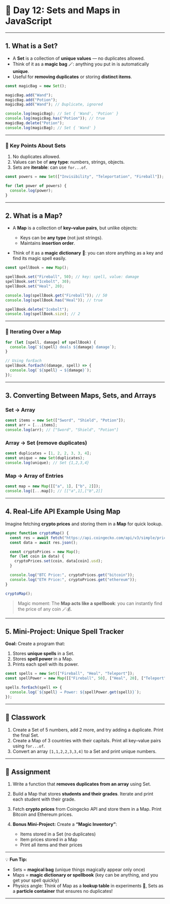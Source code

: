 
# 📘 Day 12: Sets and Maps in JavaScript

---

## **1. What is a Set?**

* A **Set** is a collection of **unique values** — no duplicates allowed.
* Think of it as a **magic bag** 🪄: anything you put in is automatically **unique**.
* Useful for **removing duplicates** or storing **distinct items**.

```javascript
const magicBag = new Set();

magicBag.add("Wand");
magicBag.add("Potion");
magicBag.add("Wand"); // Duplicate, ignored

console.log(magicBag); // Set { 'Wand', 'Potion' }
console.log(magicBag.has("Potion")); // true
magicBag.delete("Potion");
console.log(magicBag); // Set { 'Wand' }
```

---

### 🔹 Key Points About Sets

1. No duplicates allowed.
2. Values can be of **any type**: numbers, strings, objects.
3. Sets are **iterable**: can use `for...of`.

```javascript
const powers = new Set(["Invisibility", "Teleportation", "Fireball"]);

for (let power of powers) {
  console.log(power);
}
```

---

## **2. What is a Map?**

* A **Map** is a collection of **key–value pairs**, but unlike objects:

  * Keys can be **any type** (not just strings).
  * Maintains **insertion order**.
* Think of it as a **magic dictionary** 📖: you can store anything as a key and find its magic spell easily.

```javascript
const spellBook = new Map();

spellBook.set("Fireball", 50); // key: spell, value: damage
spellBook.set("Icebolt", 30);
spellBook.set("Heal", 20);

console.log(spellBook.get("Fireball")); // 50
console.log(spellBook.has("Heal")); // true

spellBook.delete("Icebolt");
console.log(spellBook.size); // 2
```

---

### 🔹 Iterating Over a Map

```javascript
for (let [spell, damage] of spellBook) {
  console.log(`${spell} deals ${damage} damage`);
}

// Using forEach
spellBook.forEach((damage, spell) => {
  console.log(`${spell} → ${damage}`);
});
```

---

## **3. Converting Between Maps, Sets, and Arrays**

### Set → Array

```javascript
const items = new Set(["Sword", "Shield", "Potion"]);
const arr = [...items];
console.log(arr); // ["Sword", "Shield", "Potion"]
```

### Array → Set (remove duplicates)

```javascript
const duplicates = [1, 2, 2, 3, 3, 4];
const unique = new Set(duplicates);
console.log(unique); // Set {1,2,3,4}
```

### Map → Array of Entries

```javascript
const map = new Map([["a", 1], ["b", 2]]);
console.log([...map]); // [["a",1],["b",2]]
```

---

## **4. Real-Life API Example Using Map**

Imagine fetching **crypto prices** and storing them in a **Map** for quick lookup.

```javascript
async function cryptoMap() {
  const res = await fetch("https://api.coingecko.com/api/v3/simple/price?ids=bitcoin,ethereum&vs_currencies=usd");
  const data = await res.json();

  const cryptoPrices = new Map();
  for (let coin in data) {
    cryptoPrices.set(coin, data[coin].usd);
  }

  console.log("BTC Price:", cryptoPrices.get("bitcoin"));
  console.log("ETH Price:", cryptoPrices.get("ethereum"));
}

cryptoMap();
```

> Magic moment: The **Map acts like a spellbook**: you can instantly find the price of any coin 🪄💰.

---

## **5. Mini-Project: Unique Spell Tracker**

**Goal:** Create a program that:

1. Stores **unique spells** in a Set.
2. Stores **spell power** in a Map.
3. Prints each spell with its power.

```javascript
const spells = new Set(["Fireball", "Heal", "Teleport"]);
const spellPower = new Map([["Fireball", 50], ["Heal", 20], ["Teleport", 30]]);

spells.forEach(spell => {
  console.log(`${spell} → Power: ${spellPower.get(spell)}`);
});
```

---

## 🎯 Classwork

1. Create a Set of 5 numbers, add 2 more, and try adding a duplicate. Print the final Set.
2. Create a Map of 3 countries with their capitals. Print all key–value pairs using `for...of`.
3. Convert an array `[1,1,2,2,3,3,4]` to a Set and print unique numbers.

---

## 📝 Assignment

1. Write a function that **removes duplicates from an array** using Set.
2. Build a Map that stores **students and their grades**. Iterate and print each student with their grade.
3. Fetch **crypto prices** from Coingecko API and store them in a Map. Print Bitcoin and Ethereum prices.
4. **Bonus Mini-Project:**
   Create a **“Magic Inventory”**:

   * Items stored in a Set (no duplicates)
   * Item prices stored in a Map
   * Print all items and their prices

---

💡 **Fun Tip:**

* Sets = **magical bag** (unique things magically appear only once)
* Maps = **magic dictionary or spellbook** (key can be anything, and you get your spell quickly)
* Physics angle: Think of Map as a **lookup table** in experiments 🧪, Sets as a **particle container** that ensures no duplicates!

---